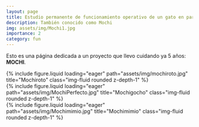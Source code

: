 ```yaml
---
layout: page
title: Estudio permanente de funcionamiento operativo de un gato en particular
description: También conocido como Mochi
img: assets/img/Mochi1.jpg
importance: 2
category: fun
---
```


Esto es una página dedicada a un proyecto que llevo cuidando ya 5 años: **MOCHI**.

<div class="row">
    <div class="col-sm mt-3 mt-md-0">
        {% include figure.liquid loading="eager" path="assets/img/mochiroto.jpg" title="Mochiroto" class="img-fluid rounded z-depth-1" %}
    </div>
    <div class="col-sm mt-3 mt-md-0">
        {% include figure.liquid loading="eager" path="assets/img/MochiPerfecto.jpg" title="Mochigocho" class="img-fluid rounded z-depth-1" %}
    </div>
    <div class="col-sm mt-3 mt-md-0">
        {% include figure.liquid loading="eager" path="assets/img/Mochimimio.jpg" title="Mochimimio" class="img-fluid rounded z-depth-1" %}
    </div>
</div>